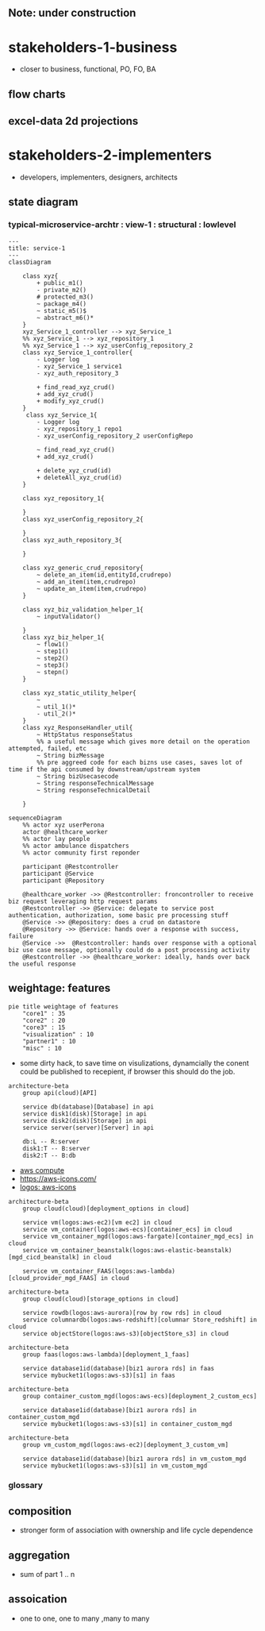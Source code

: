 ## Note: under construction




# stakeholders-1-business 
- closer to business, functional, PO, FO, BA

## flow charts
## excel-data 2d projections

# stakeholders-2-implementers 
-  developers, implementers, designers, architects

## state diagram
  
### typical-microservice-archtr : view-1 : structural : lowlevel
```mermaid
---
title: service-1
---
classDiagram

    class xyz{
        + public_m1()
        - private_m2()
        # protected_m3()
        ~ package_m4()
        ~ static_m5()$
        ~ abstract_m6()*
    }
    xyz_Service_1_controller --> xyz_Service_1
    %% xyz_Service_1 --> xyz_repository_1
    %% xyz_Service_1 --> xyz_userConfig_repository_2 
    class xyz_Service_1_controller{
        - Logger log
        - xyz_Service_1 service1 
        - xyz_auth_repository_3

        + find_read_xyz_crud()
        + add_xyz_crud()
        + modify_xyz_crud()
    }
     class xyz_Service_1{
        - Logger log
        - xyz_repository_1 repo1
        - xyz_userConfig_repository_2 userConfigRepo

        ~ find_read_xyz_crud()
        + add_xyz_crud()

        + delete_xyz_crud(id)
        + deleteAll_xyz_crud(id)
    }

    class xyz_repository_1{

    }
    class xyz_userConfig_repository_2{

    }
    class xyz_auth_repository_3{

    }

    class xyz_generic_crud_repository{
        ~ delete_an_item(id,entityId,crudrepo)
        ~ add_an_item(item,crudrepo)
        ~ update_an_item(item,crudrepo)
    }

    class xyz_biz_validation_helper_1{
        ~ inputValidator()
        
    }
    class xyz_biz_helper_1{
        ~ flow1()
        ~ step1()
        ~ step2()
        ~ step3()
        ~ stepn()
    }

    class xyz_static_utility_helper{
        ~ 
        ~ util_1()*
        - util_2()*
    }
    class xyz_ResponseHandler_util{
        ~ HttpStatus responseStatus
        %% a useful message which gives more detail on the operation attempted, failed, etc
        ~ String bizMessage
        %% pre aggreed code for each bizns use cases, saves lot of time if the api consumed by downstream/upstream system
        ~ String bizUsecasecode
        ~ String responseTechnicalMessage
        ~ String responseTechnicalDetail
    
    }
```


```mermaid
sequenceDiagram
    %% actor xyz userPerona
    actor @healthcare_worker 
    %% actor lay people
    %% actor ambulance dispatchers 
    %% actor community first reponder

    participant @Restcontroller
    participant @Service
    participant @Repository

    @healthcare_worker ->> @Restcontroller: froncontroller to receive biz request leveraging http request params
    @Restcontroller ->> @Service: delegate to service post authentication, authorization, some basic pre processing stuff
    @Service ->> @Repository: does a crud on datastore
    @Repository ->> @Service: hands over a response with success, failure
    @Service ->>  @Restcontroller: hands over response with a optional biz use case message, optionally could do a post processing activity
    @Restcontroller ->> @healthcare_worker: ideally, hands over back the useful response

```


## weightage: features 
```mermaid
pie title weightage of features
    "core1" : 35
    "core2" : 20
    "core3" : 15
    "visualization" : 10
    "partner1" : 10
    "misc" : 10

```
- some dirty hack, to save time on visulizations, dynamcially the conent could be published to recepient, if browser this should do the job.

```mermaid
architecture-beta
    group api(cloud)[API]

    service db(database)[Database] in api
    service disk1(disk)[Storage] in api
    service disk2(disk)[Storage] in api
    service server(server)[Server] in api

    db:L -- R:server
    disk1:T -- B:server
    disk2:T -- B:db

```
- [aws compute](https://aws.amazon.com/products/compute/?nc2=h_ql_prod_cp_com)
- https://aws-icons.com/
- [logos: aws-icons](https://iconduck.com/free-icons/logos)
```mermaid
architecture-beta
    group cloud(cloud)[deployment_options in cloud]

    service vm(logos:aws-ec2)[vm ec2] in cloud
    service vm_container(logos:aws-ecs)[container_ecs] in cloud 
    service vm_container_mgd(logos:aws-fargate)[container_mgd_ecs] in cloud 
    service vm_container_beanstalk(logos:aws-elastic-beanstalk)[mgd_cicd_beanstalk] in cloud 

    service vm_container_FAAS(logos:aws-lambda)[cloud_provider_mgd_FAAS] in cloud 

```

```mermaid
architecture-beta
    group cloud(cloud)[storage_options in cloud]

    service rowdb(logos:aws-aurora)[row by row rds] in cloud
    service columnardb(logos:aws-redshift)[columnar Store_redshift] in cloud 
    service objectStore(logos:aws-s3)[objectStore_s3] in cloud 

```

```mermaid
architecture-beta
    group faas(logos:aws-lambda)[deployment_1_faas]

    service database1id(database)[biz1 aurora rds] in faas
    service mybucket1(logos:aws-s3)[s1] in faas 

```

```mermaid
architecture-beta
    group container_custom_mgd(logos:aws-ecs)[deployment_2_custom_ecs]

    service database1id(database)[biz1 aurora rds] in container_custom_mgd
    service mybucket1(logos:aws-s3)[s1] in container_custom_mgd 

```

```mermaid
architecture-beta
    group vm_custom_mgd(logos:aws-ec2)[deployment_3_custom_vm]

    service database1id(database)[biz1 aurora rds] in vm_custom_mgd
    service mybucket1(logos:aws-s3)[s1] in vm_custom_mgd 

```


### glossary

## composition
- stronger form of association with ownership and life cycle dependence
## aggregation
- sum of part 1 .. n
## assoication
- one to one, one to many ,many to many